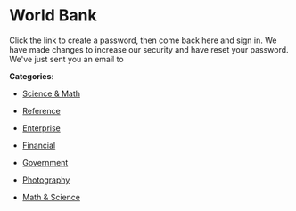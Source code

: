 # World Bank

Click the link to create a password, then come back here and sign in. We have made changes to increase our security and have reset your password. We've just sent you an email to

**Categories**:

- [Science & Math](https://github/apis-list/apis-list#science-and-math)

- [Reference](https://github/apis-list/apis-list#reference)

- [Enterprise](https://github/apis-list/apis-list#enterprise)

- [Financial](https://github/apis-list/apis-list#financial)

- [Government](https://github/apis-list/apis-list#government)

- [Photography](https://github/apis-list/apis-list#photography)

- [Math & Science](https://github/apis-list/apis-list#math-and-science)



